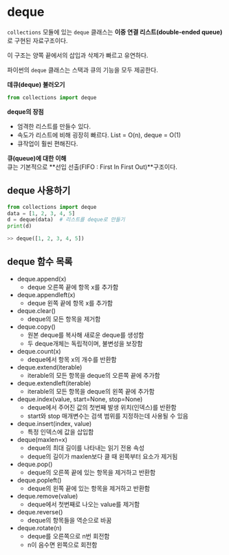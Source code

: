 # deque
`collections` 모듈에 있는 `deque` 클래스는 **이중 연결 리스트(double-ended queue)** 로 구현된 자료구조이다.

이 구조는 양쪽 끝에서의 삽입과 삭제가 빠르고 유연하다.

파이썬의 `deque` 클래스는 스택과 큐의 기능을 모두 제공한다.   

**데큐(deque) 불러오기**   
```python
from collections import deque
```

**deque의 장점**   
- 엄격한 리스트를 만들수 있다.
- 속도가 리스트에 비해 굉장히 빠르다. List = O(n), deque = O(1)
- 큐작업이 훨씬 편해진다.

**큐(queue)에 대한 이해**   
큐는 기본적으로 **선입 선출(FIFO : First In First Out)**구조이다.

## deque 사용하기
```python
from collections import deque
data = [1, 2, 3, 4, 5]
d = deque(data)  # 리스트를 deque로 만들기
print(d)

>> deque([1, 2, 3, 4, 5])
```

## deque 함수 목록
- deque.append(x)
  - deque 오른쪽 끝에 항목 x를 추가함
- deque.appendleft(x)
  - deque 왼쪽 끝에 항목 x를 추가함
- deque.clear()
  - deque의 모든 항목을 제거함
- deque.copy()
  - 원본 deque를 복사해 새로운 deque를 생성함
  - 두 deque개체는 독립적이며, 불변성을 보장함
- deque.count(x)
  - deque에서 항목 x의 개수를 반환함
- deque.extend(iterable)
  - iterable의 모든 항목을 deque의 오른쪽 끝에 추가함
- deque.extendleft(iterable)
  - iterable의 모든 항목을 deque의 왼쪽 끝에 추가함
- deque.index(value, start=None, stop=None)
  - deque에서 주어진 값의 첫번째 발생 위치(인덱스)를 반환함
  - start와 stop 매개변수는 검색 범위를 지정하는데 사용될 수 있음
- deque.insert(index, value)
  - 특정 인덱스에 값을 삽입함
- deque(maxlen=x)
  - deque의 최대 길이를 나타내는 읽기 전용 속성
  - deque의 길이가 maxlen보다 클 때 왼쪽부터 요소가 제거됨
- deque.pop()
  - deque의 오른쪽 끝에 있는 항목을 제거하고 반환함
- deque.popleft()
  - deque의 왼쪽 끝에 있는 항목을 제거하고 반환함
- deque.remove(value)
  - deque에서 첫번째로 나오는 value를 제거함
- deque.reverse()
  - deque의 항목들을 역순으로 바꿈
- deque.rotate(n)
  - deque를 오른쪽으로 n번 회전함
  - n이 음수면 왼쪽으로 회전함
